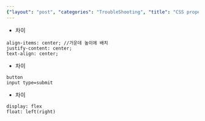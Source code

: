 ```yaml
---
{"layout": "post", "categories": "TroubleShooting", "title": "CSS property difference", "feature-img": "assets/img/feature_img.png"}
---
```

* 차이
```
align-items: center; //가운데 높이에 배치
justify-content: center;
text-align: center;
```

* 차이
```
button
input type=submit
```

* 차이
```
display: flex
float: left(right)
```



